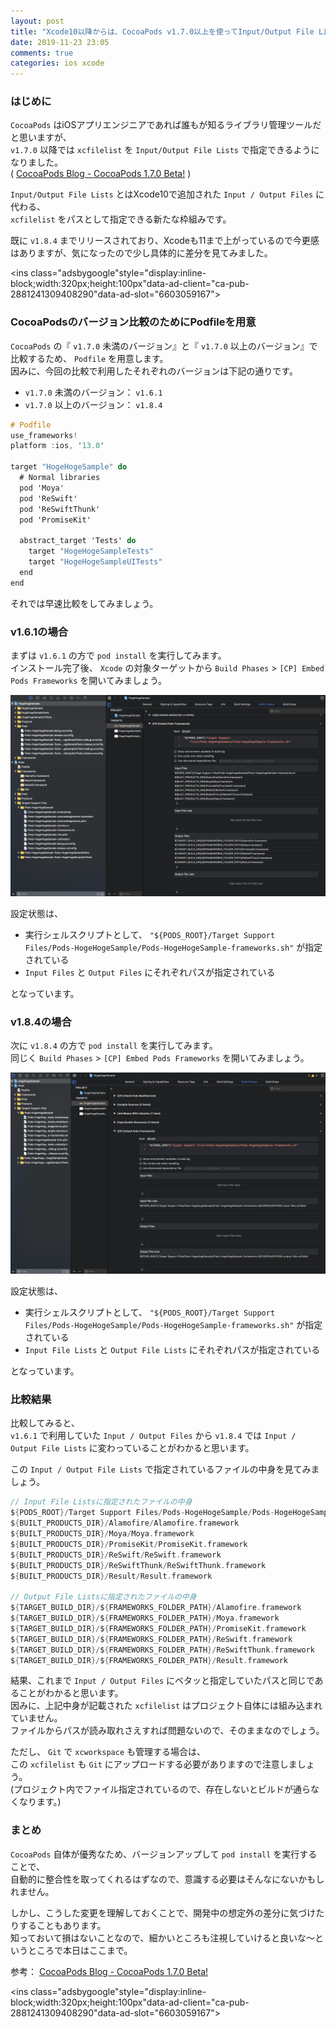 ```yaml
---
layout: post
title: "Xcode10以降からは、CocoaPods v1.7.0以上を使ってInput/Output File Listsを活用しよう！"
date: 2019-11-23 23:05
comments: true
categories: ios xcode
---
```


### はじめに
`CocoaPods` はiOSアプリエンジニアであれば誰もが知るライブラリ管理ツールだと思いますが、  
`v1.7.0` 以降では `xcfilelist` を `Input/Output File Lists` で指定できるようになりました。  
( [CocoaPods Blog - CocoaPods 1.7.0 Beta!](http://blog.cocoapods.org/CocoaPods-1.7.0-beta/#.xcfilelist-support) )

`Input/Output File Lists` とはXcode10で追加された `Input / Output Files` に代わる、  
`xcfilelist` をパスとして指定できる新たな枠組みです。  

既に `v1.8.4` までリリースされており、Xcodeも11まで上がっているので今更感はありますが、気になったので少し具体的に差分を見てみました。  

<script async src="//pagead2.googlesyndication.com/pagead/js/adsbygoogle.js"></script>
<ins class="adsbygoogle"style="display:inline-block;width:320px;height:100px"data-ad-client="ca-pub-2881241309408290"data-ad-slot="6603059167"></ins>
<script>
(adsbygoogle = window.adsbygoogle || []).push({});
</script>

<!-- more -->

### CocoaPodsのバージョン比較のためにPodfileを用意
`CocoaPods` の『 `v1.7.0` 未満のバージョン』と『 `v1.7.0` 以上のバージョン』で比較するため、 `Podfile` を用意します。  
因みに、今回の比較で利用したそれぞれのバージョンは下記の通りです。  

* `v1.7.0` 未満のバージョン： `v1.6.1`  
* `v1.7.0` 以上のバージョン： `v1.8.4`  

```objective-c
# Podfile
use_frameworks!
platform :ios, '13.0'

target "HogeHogeSample" do
  # Normal libraries
  pod 'Moya'
  pod 'ReSwift'
  pod 'ReSwiftThunk'
  pod 'PromiseKit'

  abstract_target 'Tests' do
    target "HogeHogeSampleTests"
    target "HogeHogeSampleUITests"
  end
end
```

それでは早速比較をしてみましょう。  

### v1.6.1の場合
まずは `v1.6.1` の方で `pod install` を実行してみます。  
インストール完了後、 `Xcode` の対象ターゲットから `Build Phases` > `[CP] Embed Pods Frameworks` を開いてみましょう。  

![対象ターゲットのBuild Phases(v1.6.1)](/images/cocoapods_1.png)   

設定状態は、  

* 実行シェルスクリプトとして、 `"${PODS_ROOT}/Target Support Files/Pods-HogeHogeSample/Pods-HogeHogeSample-frameworks.sh"` が指定されている  
* `Input Files` と `Output Files` にそれぞれパスが指定されている     

となっています。  

### v1.8.4の場合
次に `v1.8.4` の方で `pod install` を実行してみます。  
同じく `Build Phases` > `[CP] Embed Pods Frameworks` を開いてみましょう。  

![対象ターゲットのBuild Phases(v1.8.4)](/images/cocoapods_2.png)  

設定状態は、  

* 実行シェルスクリプトとして、 `"${PODS_ROOT}/Target Support Files/Pods-HogeHogeSample/Pods-HogeHogeSample-frameworks.sh"` が指定されている  
* `Input File Lists` と `Output File Lists` にそれぞれパスが指定されている  

となっています。

### 比較結果
比較してみると、  
`v1.6.1` で利用していた `Input / Output Files` から `v1.8.4` では `Input / Output File Lists` に変わっていることがわかると思います。  

この `Input / Output File Lists` で指定されているファイルの中身を見てみましょう。  

```objective-c
// Input File Listsに指定されたファイルの中身
${PODS_ROOT}/Target Support Files/Pods-HogeHogeSample/Pods-HogeHogeSample-frameworks.sh
${BUILT_PRODUCTS_DIR}/Alamofire/Alamofire.framework
${BUILT_PRODUCTS_DIR}/Moya/Moya.framework
${BUILT_PRODUCTS_DIR}/PromiseKit/PromiseKit.framework
${BUILT_PRODUCTS_DIR}/ReSwift/ReSwift.framework
${BUILT_PRODUCTS_DIR}/ReSwiftThunk/ReSwiftThunk.framework
${BUILT_PRODUCTS_DIR}/Result/Result.framework

// Output File Listsに指定されたファイルの中身
${TARGET_BUILD_DIR}/${FRAMEWORKS_FOLDER_PATH}/Alamofire.framework
${TARGET_BUILD_DIR}/${FRAMEWORKS_FOLDER_PATH}/Moya.framework
${TARGET_BUILD_DIR}/${FRAMEWORKS_FOLDER_PATH}/PromiseKit.framework
${TARGET_BUILD_DIR}/${FRAMEWORKS_FOLDER_PATH}/ReSwift.framework
${TARGET_BUILD_DIR}/${FRAMEWORKS_FOLDER_PATH}/ReSwiftThunk.framework
${TARGET_BUILD_DIR}/${FRAMEWORKS_FOLDER_PATH}/Result.framework
```

結果、これまで `Input / Output Files` にベタッと指定していたパスと同じであることがわかると思います。  
因みに、上記中身が記載された `xcfilelist` はプロジェクト自体には組み込まれていません。  
ファイルからパスが読み取れさえすれば問題ないので、そのままなのでしょう。  

ただし、 `Git` で `xcworkspace` も管理する場合は、  
この `xcfilelist` も `Git` にアップロードする必要がありますので注意しましょう。  
(プロジェクト内でファイル指定されているので、存在しないとビルドが通らなくなります。)  

### まとめ
`CocoaPods` 自体が優秀なため、バージョンアップして `pod install` を実行することで、  
自動的に整合性を取ってくれるはずなので、意識する必要はそんなにないかもしれません。  

しかし、こうした変更を理解しておくことで、開発中の想定外の差分に気づけたりすることもあります。  
知っておいて損はないことなので、細かいところも注視していけると良いな〜というところで本日はここまで。  

参考： [CocoaPods Blog - CocoaPods 1.7.0 Beta!](http://blog.cocoapods.org/CocoaPods-1.7.0-beta/)  

<script async src="//pagead2.googlesyndication.com/pagead/js/adsbygoogle.js"></script>
<ins class="adsbygoogle"style="display:inline-block;width:320px;height:100px"data-ad-client="ca-pub-2881241309408290"data-ad-slot="6603059167"></ins>
<script>
(adsbygoogle = window.adsbygoogle || []).push({});
</script>
